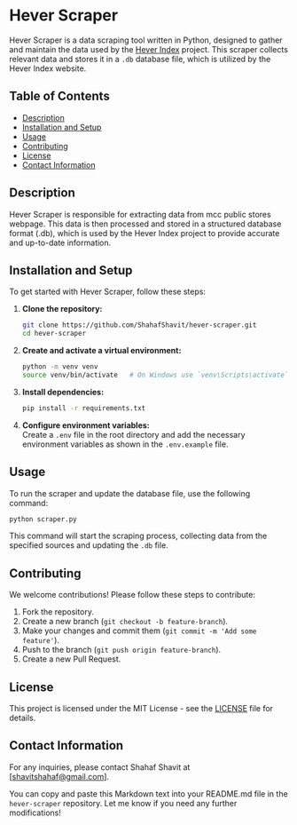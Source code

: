 
# Hever Scraper

Hever Scraper is a data scraping tool written in Python, designed to gather and maintain the data used by the [Hever Index](https://github.com/ShahafShavit/hever-index) project. This scraper collects relevant data and stores it in a `.db` database file, which is utilized by the Hever Index website.

## Table of Contents

- [Description](#description)
- [Installation and Setup](#installation-and-setup)
- [Usage](#usage)
- [Contributing](#contributing)
- [License](#license)
- [Contact Information](#contact-information)

## Description

Hever Scraper is responsible for extracting data from mcc public stores webpage. This data is then processed and stored in a structured database format (.db), which is used by the Hever Index project to provide accurate and up-to-date information.

## Installation and Setup

To get started with Hever Scraper, follow these steps:

1. **Clone the repository:**

   ```bash
   git clone https://github.com/ShahafShavit/hever-scraper.git
   cd hever-scraper
   ```

2. **Create and activate a virtual environment:**

   ```bash
   python -m venv venv
   source venv/bin/activate   # On Windows use `venv\Scripts\activate`
   ```

3. **Install dependencies:**

   ```bash
   pip install -r requirements.txt
   ```

4. **Configure environment variables:**  
   Create a `.env` file in the root directory and add the necessary environment variables as shown in the `.env.example` file.

## Usage

To run the scraper and update the database file, use the following command:

```bash
python scraper.py
```

This command will start the scraping process, collecting data from the specified sources and updating the `.db` file.

## Contributing

We welcome contributions! Please follow these steps to contribute:

1. Fork the repository.
2. Create a new branch (`git checkout -b feature-branch`).
3. Make your changes and commit them (`git commit -m 'Add some feature'`).
4. Push to the branch (`git push origin feature-branch`).
5. Create a new Pull Request.

## License

This project is licensed under the MIT License - see the [LICENSE](LICENSE) file for details.

## Contact Information

For any inquiries, please contact Shahaf Shavit at [shavitshahaf@gmail.com].

You can copy and paste this Markdown text into your README.md file in the `hever-scraper` repository. Let me know if you need any further modifications!
